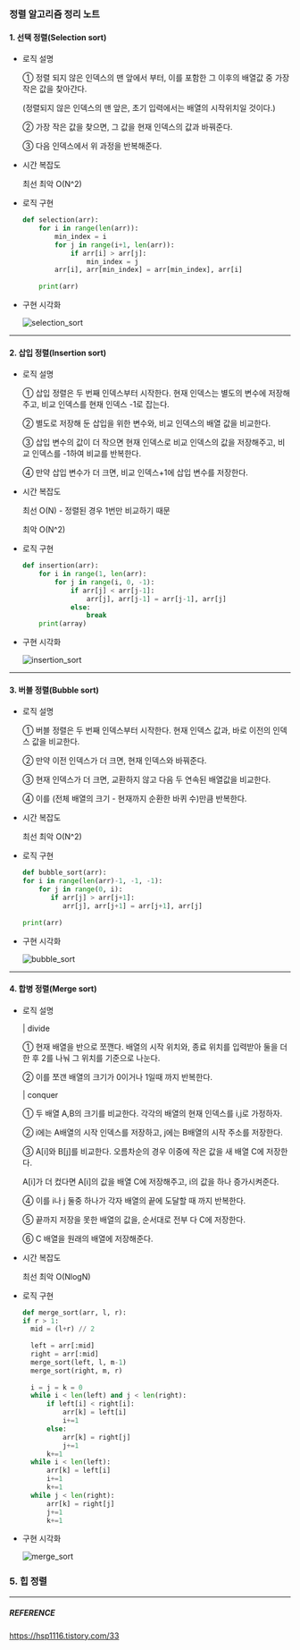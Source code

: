 ### 정렬 알고리즘 정리 노트

#### 1. 선택 정렬(Selection sort)

- 로직 설명
  
    ① 정렬 되지 않은 인덱스의 맨 앞에서 부터, 이를 포함한 그 이후의 배열값 중 가장 작은 값을 찾아간다.

    (정렬되지 않은 인덱스의 맨 앞은, 초기 입력에서는 배열의 시작위치일 것이다.)

    ② 가장 작은 값을 찾으면, 그 값을 현재 인덱스의 값과 바꿔준다.

    ③ 다음 인덱스에서 위 과정을 반복해준다.

- 시간 복잡도

    최선 최악 O(N^2)

- 로직 구현

    ```python
    def selection(arr):
        for i in range(len(arr)):
            min_index = i
            for j in range(i+1, len(arr)):
                if arr[i] > arr[j]:
                    min_index = j
            arr[i], arr[min_index] = arr[min_index], arr[i]
            
        print(arr)
    ```

- 구현 시각화

    ![selection_sort](https://user-images.githubusercontent.com/86646616/160958199-aab17db0-9f06-4b4c-bf7e-e84fe3695751.gif)

***

#### 2. 삽입 정렬(Insertion sort)

- 로직 설명
    
    ① 삽입 정렬은 두 번째 인덱스부터 시작한다. 현재 인덱스는 별도의 변수에 저장해주고, 비교 인덱스를 현재 인덱스 -1로 잡는다.

    ② 별도로 저장해 둔 삽입을 위한 변수와, 비교 인덱스의 배열 값을 비교한다. 

    ③ 삽입 변수의 값이 더 작으면 현재 인덱스로 비교 인덱스의 값을 저장해주고, 비교 인덱스를 -1하여 비교를 반복한다.

    ④ 만약 삽입 변수가 더 크면, 비교 인덱스+1에 삽입 변수를 저장한다.

- 시간 복잡도

    최선 O(N) - 정렬된 경우 1번만 비교하기 때문

    최악 O(N^2)

- 로직 구현

    ```python
    def insertion(arr):
        for i in range(1, len(arr):
            for j in range(i, 0, -1):
                if arr[j] < arr[j-1]:
                    arr[j], arr[j-1] = arr[j-1], arr[j]
                else:
                    break
        print(array)
    ```

- 구현 시각화

    ![insertion_sort](https://user-images.githubusercontent.com/86646616/160963112-cafe9092-a0f2-4624-93aa-69b24444aa7d.gif)

***

#### 3. 버블 정렬(Bubble sort)

- 로직 설명

    ① 버블 정렬은 두 번째 인덱스부터 시작한다. 현재 인덱스 값과, 바로 이전의 인덱스 값을 비교한다.

    ② 만약 이전 인덱스가 더 크면, 현재 인덱스와 바꿔준다. 

    ③ 현재 인덱스가 더 크면, 교환하지 않고 다음 두 연속된 배열값을 비교한다.

    ④ 이를 (전체 배열의 크기 - 현재까지 순환한 바퀴 수)만큼 반복한다.

- 시간 복잡도

    최선 최악 O(N^2)

- 로직 구현

    ```python
    def bubble_sort(arr):
    for i in range(len(arr)-1, -1, -1):
        for j in range(0, i):
           if arr[j] > arr[j+1]:
              arr[j], arr[j+1] = arr[j+1], arr[j]
              
    print(arr)
    ```

- 구현 시각화

    ![bubble_sort](https://user-images.githubusercontent.com/86646616/160966181-8b0992dd-5def-43c0-a37c-8d03d534b6a1.gif)

***

#### 4. 합병 정렬(Merge sort)

- 로직 설명

    | divide

    ① 현재 배열을 반으로 쪼깬다. 배열의 시작 위치와, 종료 위치를 입력받아 둘을 더한 후 2를 나눠 그 위치를 기준으로 나눈다.

    ② 이를 쪼갠 배열의 크기가 0이거나 1일때 까지 반복한다. 

    | conquer

    ① 두 배열 A,B의 크기를 비교한다. 각각의 배열의 현재 인덱스를 i,j로 가정하자.

    ② i에는 A배열의 시작 인덱스를 저장하고, j에는 B배열의 시작 주소를 저장한다.

    ③ A[i]와 B[j]를 비교한다. 오름차순의 경우 이중에 작은 값을 새 배열 C에 저장한다. 

     A[i]가 더 컸다면 A[i]의 값을 배열 C에 저장해주고, i의 값을 하나 증가시켜준다.

    ④ 이를 i나 j 둘중 하나가 각자 배열의 끝에 도달할 때 까지 반복한다.

    ⑤ 끝까지 저장을 못한 배열의 값을, 순서대로 전부 다 C에 저장한다.

    ⑥ C 배열을 원래의 배열에 저장해준다.


- 시간 복잡도

    최선 최악 O(NlogN)

- 로직 구현

     ```python
    def merge_sort(arr, l, r):
    if r > 1:
       mid = (l+r) // 2
       
       left = arr[:mid]
       right = arr[:mid]
       merge_sort(left, l, m-1)
       merge_sort(right, m, r)
       
       i = j = k = 0
       while i < len(left) and j < len(right):
           if left[i] < right[i]:
               arr[k] = left[i]
               i+=1
           else:
               arr[k] = right[j]
               j+=1
           k+=1
       while i < len(left):
           arr[k] = left[i]
           i+=1
           k+=1
       while j < len(right):
           arr[k] = right[j]
           j+=1
           k+=1
    ```
- 구현 시각화

    ![merge_sort](https://user-images.githubusercontent.com/86646616/160966927-9789bee4-4d85-4163-b9f8-9bcf684c9e42.gif)


### 5. 힙 정렬

***
##### REFERENCE

https://hsp1116.tistory.com/33